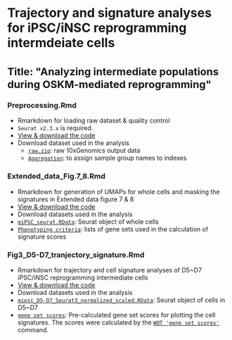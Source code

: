 # Trajectory and signature analyses for iPSC/iNSC reprogramming intermdeiate cells<br><br><sub>Title: "Analyzing intermediate populations during OSKM-mediated reprogramming"</sub>


### Preprocessing.Rmd
* Rmarkdown for loading raw dataset & quality control
* `Seurat v2.3.x` is required.
* [View & download the code](https://github.com/jeongminha90/scRNAseq/blob/main/Preprocessing.Rmd)
* Download dataset used in the analysis
  * [`raw.zip`](https://figshare.com/s/ecf794cfe2776980f4de): raw 10xGenomics output data
  * [`Aggregation`](https://github.com/jeongminha90/scRNAseq/blob/main/aggregation_csv.csv): to assign sample group names to indexes



### Extended_data_Fig.7_8.Rmd
* Rmarkdown for generation of UMAPs for whole cells and masking the signatures in Extended data figure 7 & 8
* [View & download the code](https://github.com/jeongminha90/scRNAseq/blob/main/Extended%20Data%20Fig.7%2C8.Rmd)
* Download datasets used in the analysis
 * [`miPSC_seurat.RData`](https://figshare.com/s/2d5e45d42f50dc3c6d9c): Seurat object of whole cells
 * [`Phenotyping criteria`](https://github.com/jeongminha90/scRNAseq/blob/main/Phenotyping%20Criteria.csv): lists of gene sets used in the calculation of signature scores



### Fig3_D5-D7_tranjectory_signature.Rmd
* Rmarkdown for trajectory and cell signature analyses of D5~D7 iPSC/iNSC reprogramming intermediate cells
* [View & download the code](https://github.com/jeongminha90/scRNAseq/blob/main/Fig3_D5-D7_trajectory_signature.Rmd)
* Download datasets used in the analysis
 * [`mipsc_D5-D7_Seurat3_normalized_scaled.RData`](https://figshare.com/articles/dataset/D5-D7_mipsc_normalized_scaled/13383191): Seurat object of cells in D5~D7
 * [`gene set scores`](https://figshare.com/articles/dataset/gene_set_scores_csv/13383212): Pre-calculated gene set scores for plotting the cell signatures. The scores were calculated by the [`WOT 'gene set scores'`](https://broadinstitute.github.io/wot/cli_documentation/) command.
